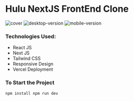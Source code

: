# Hulu NextJS FrontEnd Clone

![cover](https://user-images.githubusercontent.com/62747193/130859123-93ecf441-9599-4ef8-925e-a0cfe371fc45.png)
![desktop-version](https://user-images.githubusercontent.com/62747193/130859155-58ab851e-a6ed-4c80-8f29-3770de8f22f4.png)
![mobile-version](https://user-images.githubusercontent.com/62747193/130859175-66629d42-b7dc-4516-ba27-71783953d6a3.png)

### Technologies Used:

* React JS
* Next JS
* Tailwind CSS
* Responsive Design
* Vercel Deployment


### To Start the Project
`
 npm install
 npm run dev
`
